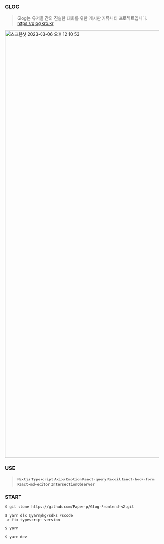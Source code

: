 ### **GLOG**
> Glog는 유저들 간의 진솔한 대화를 위한 게시판 커뮤니티 프로젝트입니다.
https://glog.kro.kr

<img width="1400" alt="스크린샷 2023-03-06 오후 12 10 53" src="https://user-images.githubusercontent.com/81551906/223010924-f71a24f0-a3fc-47d7-a11c-6d0d84e7c814.png">

### **USE**
> **`Nextjs` `Typescript` `Axios` `Emotion` `React-query` `Recoil` `React-hook-form` `React-md-editor` `IntersectionObserver`**

### **START**

```
$ git clone https://github.com/Paper-p/Glog-Frontend-v2.git

$ yarn dlx @yarnpkg/sdks vscode
-> fix typescript version

$ yarn

$ yarn dev
```

